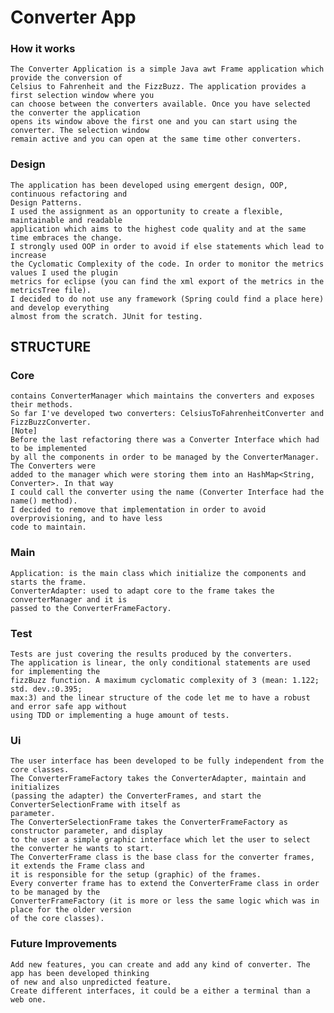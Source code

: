 Converter App
============

### How it works
	The Converter Application is a simple Java awt Frame application which provide the conversion of
	Celsius to Fahrenheit and the FizzBuzz. The application provides a first selection window where you
	can choose between the converters available. Once you have selected the converter the application
	opens its window above the first one and you can start using the converter. The selection window
	remain active and you can open at the same time other converters.

### Design
	The application has been developed using emergent design, OOP, continuous refactoring and 
	Design Patterns. 
	I used the assignment as an opportunity to create a flexible, maintainable and readable
	application which aims to the highest code quality and at the same time embraces the change.
	I strongly used OOP in order to avoid if else statements which lead to increase
	the Cyclomatic Complexity of the code. In order to monitor the metrics values I used the plugin 
	metrics for eclipse (you can find the xml export of the metrics in the metricsTree file).
	I decided to do not use any framework (Spring could find a place here) and develop everything 
	almost from the scratch. JUnit for testing.
	
	
## STRUCTURE

### Core
	contains ConverterManager which maintains the converters and exposes their methods.
	So far I've developed two converters: CelsiusToFahrenheitConverter and FizzBuzzConverter.
	[Note]
	Before the last refactoring there was a Converter Interface which had to be implemented 
	by all the components in order to be managed by the ConverterManager. The Converters were 
	added to the manager which were storing them into an HashMap<String, Converter>. In that way
	I could call the converter using the name (Converter Interface had the name() method).
	I decided to remove that implementation in order to avoid overprovisioning, and to have less
	code to maintain.

### Main 
	Application: is the main class which initialize the components and starts the frame.
	ConverterAdapter: used to adapt core to the frame takes the converterManager and it is
	passed to the ConverterFrameFactory.

### Test
	Tests are just covering the results produced by the converters. 
	The application is linear, the only conditional statements are used for implementing the 
	fizzBuzz function. A maximum cyclomatic complexity of 3 (mean: 1.122; std. dev.:0.395; 
	max:3) and the linear structure of the code let me to have a robust and error safe app without
	using TDD or implementing a huge amount of tests.

### Ui 
	The user interface has been developed to be fully independent from the core classes.
	The ConverterFrameFactory takes the ConverterAdapter, maintain and initializes 
	(passing the adapter) the ConverterFrames, and start the ConverterSelectionFrame with itself as
	parameter.
	The ConverterSelectionFrame takes the ConverterFrameFactory as constructor parameter, and display 
	to the user a simple graphic interface which let the user to select the converter he wants to start.
	The ConverterFrame class is the base class for the converter frames, it extends the Frame class and 
	it is responsible for the setup (graphic) of the frames.
	Every converter frame has to extend the ConverterFrame class in order to be managed by the
	ConverterFrameFactory (it is more or less the same logic which was in place for the older version 
	of the core classes).

### Future Improvements
	Add new features, you can create and add any kind of converter. The app has been developed thinking
	of new and also unpredicted feature.
	Create different interfaces, it could be a either a terminal than a web one. 
